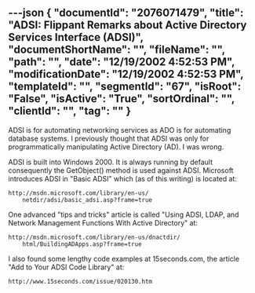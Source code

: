 ---json
{
  "documentId": "2076071479",
  "title": "ADSI: Flippant Remarks about Active Directory Services Interface (ADSI)",
  "documentShortName": "",
  "fileName": "",
  "path": "",
  "date": "12/19/2002 4:52:53 PM",
  "modificationDate": "12/19/2002 4:52:53 PM",
  "templateId": "",
  "segmentId": "67",
  "isRoot": "False",
  "isActive": "True",
  "sortOrdinal": "",
  "clientId": "",
  "tag": ""
}
---

ADSI is for automating networking services as ADO is for automating database systems. I previously thought that ADSI was only for programmatically manipulating Active Directory (AD). I was wrong.

ADSI is built into Windows 2000. It is always running by default consequently the GetObject() method is used against ADSI. Microsoft introduces ADSI  in &quot;Basic ADSI&quot; which (as of this writing) is located at:

    http://msdn.microsoft.com/library/en-us/
        netdir/adsi/basic_adsi.asp?frame=true

One advanced &quot;tips and tricks&quot; article is called &quot;Using ADSI, LDAP, and Network Management Functions With Active Directory&quot; at:

    http://msdn.microsoft.com/library/en-us/dnactdir/
        html/BuildingADApps.asp?frame=true

I also found some lengthy code examples at 15seconds.com, the article &quot;Add to Your ADSI Code Library&quot; at:

    http://www.15seconds.com/issue/020130.htm
